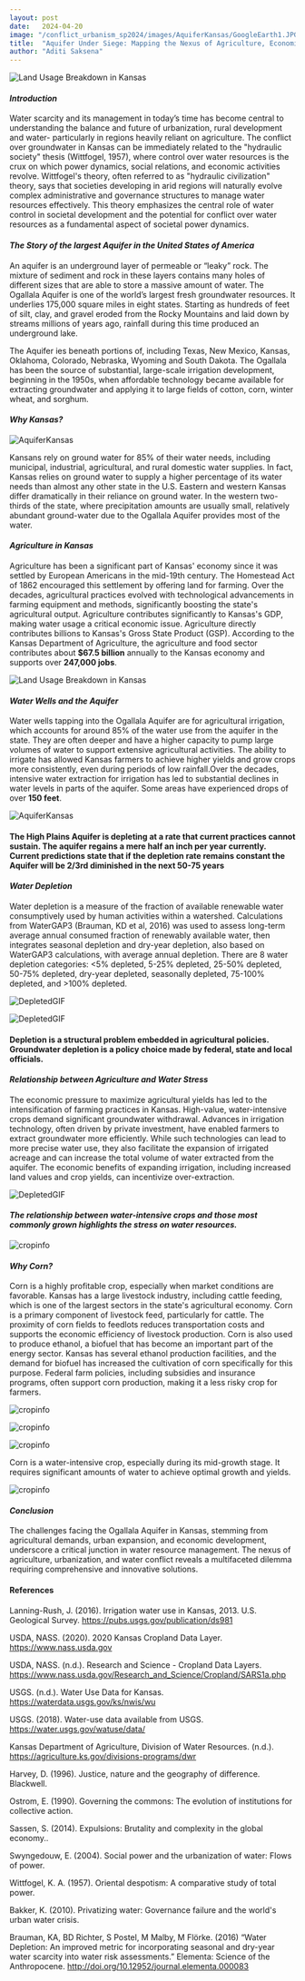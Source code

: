 ```yaml
---
layout: post
date:   2024-04-20
image: "/conflict_urbanism_sp2024/images/AquiferKansas/GoogleEarth1.JPG"
title:  "Aquifer Under Siege: Mapping the Nexus of Agriculture, Economics, and Water Conflict in Kansas"
author: "Aditi Saksena"
---
```


![Land Usage Breakdown in Kansas](/conflict_urbanism_sp2024/images/AquiferKansas/GoogleEarth2.JPG)


#### *Introduction*


Water scarcity and its management in today’s time has become central to understanding the balance and future of urbanization, rural development and water- particularly in regions heavily reliant on agriculture. The conflict over groundwater in Kansas can be immediately related to the "hydraulic society" thesis (Wittfogel, 1957), where control over water resources is the crux on which power dynamics, social relations, and economic activities revolve. Wittfogel's theory, often referred to as "hydraulic civilization" theory, says that societies developing in arid regions will naturally evolve complex administrative and governance structures to manage water resources effectively. This theory emphasizes the central role of water control in societal development and the potential for conflict over water resources as a fundamental aspect of societal power dynamics. 





#### *The Story of the largest Aquifer in the United States of America*


An aquifer is an underground layer of permeable or “leaky” rock. The mixture of sediment and rock in these layers contains many holes of different sizes that are able to store a massive amount of water. The Ogallala Aquifer is one of the world’s largest fresh groundwater resources. It underlies 175,000 square miles in eight states. Starting as hundreds of feet of silt, clay, and gravel eroded from the Rocky Mountains and laid down by streams millions of years ago, rainfall during this time produced an underground lake. 

The Aquifer ies beneath portions of, including Texas, New Mexico, Kansas, Oklahoma, Colorado, Nebraska, Wyoming and South Dakota. The Ogallala has been the source of substantial, large-scale irrigation development, beginning in the 1950s, when affordable technology became available for extracting groundwater and applying it to large fields of cotton, corn, winter wheat, and sorghum.




#### *Why Kansas?*


![AquiferKansas](/conflict_urbanism_sp2024/images/AquiferKansas/KansasMap.gif)


Kansans rely on ground water for 85% of their water needs, including municipal, industrial, agricultural, and rural domestic water supplies. In fact, Kansas relies on ground water to supply a higher percentage of its water needs than almost any other state in the U.S. Eastern and western Kansas differ dramatically in their reliance on ground water. In the western two-thirds of the state, where precipitation amounts are usually small, relatively abundant ground-water due to the Ogallala Aquifer provides most of the water. 




#### *Agriculture in Kansas*


Agriculture has been a significant part of Kansas' economy since it was settled by European Americans in the mid-19th century. The Homestead Act of 1862 encouraged this settlement by offering land for farming. Over the decades, agricultural practices evolved with technological advancements in farming equipment and methods, significantly boosting the state's agricultural output. Agriculture contributes significantly to Kansas's GDP, making water usage a critical economic issue. Agriculture directly contributes billions to Kansas's Gross State Product (GSP). According to the Kansas Department of Agriculture, the agriculture and food sector contributes about **$67.5 billion** annually to the Kansas economy and supports over **247,000 jobs**.


![Land Usage Breakdown in Kansas](/conflict_urbanism_sp2024/images/AquiferKansas/Kansas_Usage1.png)




#### *Water Wells and the Aquifer*


Water wells tapping into the Ogallala Aquifer are for agricultural irrigation, which accounts for around 85% of the water use from the aquifer in the state. They are often deeper and have a higher capacity to pump large volumes of water to support extensive agricultural activities. The ability to irrigate has allowed Kansas farmers to achieve higher yields and grow crops more consistently, even during periods of low rainfall.Over the decades, intensive water extraction for irrigation has led to substantial declines in water levels in parts of the aquifer. Some areas have experienced drops of over **150 feet**.


![AquiferKansas](/conflict_urbanism_sp2024/images/AquiferKansas/gif1.gif)














#### **The High Plains Aquifer is depleting at a rate that current practices cannot sustain. The aquifer regains a mere half an inch per year currently. Current predictions state that if the depletion rate remains constant the Aquifer will be 2/3rd diminished in the next 50-75 years**















#### *Water Depletion*


Water depletion is a measure of the fraction of available renewable water consumptively used by human activities within a watershed. Calculations from WaterGAP3 (Brauman, KD et al, 2016) was used to assess long-term average annual consumed fraction of renewably available water, then integrates seasonal depletion and dry-year depletion, also based on WaterGAP3 calculations, with average annual depletion. There are 8 water depletion categories: <5% depleted, 5-25% depleted, 25-50% depleted, 50-75% depleted, dry-year depleted, seasonally depleted, 75-100% depleted, and >100% depleted. 


 ![DepletedGIF](/conflict_urbanism_sp2024/images/AquiferKansas/WaterDepleteState.jpg)
 

![DepletedGIF](/conflict_urbanism_sp2024/images/AquiferKansas/DepletedGIF.gif)




#### **Depletion is a structural problem embedded in agricultural policies. Groundwater depletion is a policy choice made by federal, state and local officials.**




#### *Relationship between Agriculture and Water Stress*


The economic pressure to maximize agricultural yields has led to the intensification of farming practices in Kansas. High-value, water-intensive crops demand significant groundwater withdrawal. Advances in irrigation technology, often driven by private investment, have enabled farmers to extract groundwater more efficiently. While such technologies can lead to more precise water use, they also facilitate the expansion of irrigated acreage and can increase the total volume of water extracted from the aquifer. The economic benefits of expanding irrigation, including increased land values and crop yields, can incentivize over-extraction.











![DepletedGIF](/conflict_urbanism_sp2024/images/AquiferKansas/Newspaper1.png)











#### *The relationship between water-intensive crops and those most commonly grown highlights the stress on water resources.* 




![cropinfo](/conflict_urbanism_sp2024/images/AquiferKansas/generalcrops.gif)


#### *Why Corn?*


Corn is a highly profitable crop, especially when market conditions are favorable. Kansas has a large livestock industry, including cattle feeding, which is one of the largest sectors in the state's agricultural economy. Corn is a primary component of livestock feed, particularly for cattle. The proximity of corn fields to feedlots reduces transportation costs and supports the economic efficiency of livestock production. Corn is also used to produce ethanol, a biofuel that has become an important part of the energy sector. Kansas has several ethanol production facilities, and the demand for biofuel has increased the cultivation of corn specifically for this purpose. Federal farm policies, including subsidies and insurance programs, often support corn production, making it a less risky crop for farmers. 



![cropinfo](/conflict_urbanism_sp2024/images/AquiferKansas/cropinfo.png)


![cropinfo](/conflict_urbanism_sp2024/images/AquiferKansas/change.png)

![cropinfo](/conflict_urbanism_sp2024/images/AquiferKansas/changeincorn.gif)


Corn is a water-intensive crop, especially during its mid-growth stage. It requires significant amounts of water to achieve optimal growth and yields. 


![cropinfo](/conflict_urbanism_sp2024/images/AquiferKansas/corn_waterstress.gif)


#### *Conclusion*


The challenges facing the Ogallala Aquifer in Kansas, stemming from agricultural demands, urban expansion, and economic development, underscore a critical junction in water resource management. The nexus of agriculture, urbanization, and water conflict reveals a multifaceted dilemma requiring comprehensive and innovative solutions. 


#### References


Lanning-Rush, J. (2016). Irrigation water use in Kansas, 2013. U.S. Geological Survey. https://pubs.usgs.gov/publication/ds981

USDA, NASS. (2020). 2020 Kansas Cropland Data Layer. https://www.nass.usda.gov

USDA, NASS. (n.d.). Research and Science - Cropland Data Layers. https://www.nass.usda.gov/Research_and_Science/Cropland/SARS1a.php

USGS. (n.d.). Water Use Data for Kansas. https://waterdata.usgs.gov/ks/nwis/wu

USGS. (2018). Water-use data available from USGS. https://water.usgs.gov/watuse/data/

Kansas Department of Agriculture, Division of Water Resources. (n.d.). https://agriculture.ks.gov/divisions-programs/dwr

Harvey, D. (1996). Justice, nature and the geography of difference. Blackwell.

Ostrom, E. (1990). Governing the commons: The evolution of institutions for collective action. 

Sassen, S. (2014). Expulsions: Brutality and complexity in the global economy..

Swyngedouw, E. (2004). Social power and the urbanization of water: Flows of power. 

Wittfogel, K. A. (1957). Oriental despotism: A comparative study of total power. 

Bakker, K. (2010). Privatizing water: Governance failure and the world's urban water crisis.

Brauman, KA, BD Richter, S Postel, M Malby, M Flörke. (2016) “Water Depletion: An improved metric for incorporating seasonal and dry-year water scarcity into water risk assessments.” Elementa: Science of the Anthropocene. http://doi.org/10.12952/journal.elementa.000083

